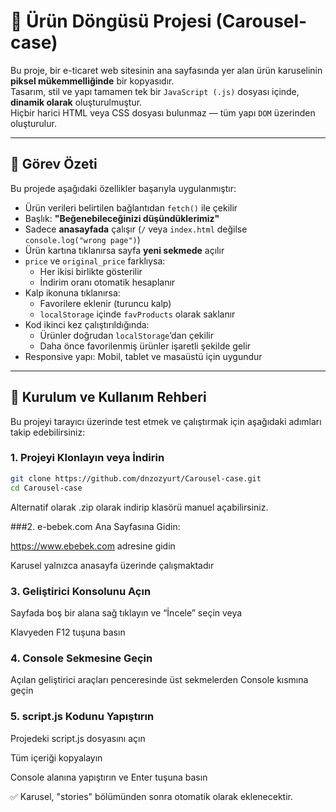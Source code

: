 # 🎠 Ürün Döngüsü Projesi (Carousel-case)

Bu proje, bir e-ticaret web sitesinin ana sayfasında yer alan ürün karuselinin **piksel mükemmelliğinde** bir kopyasıdır.  
Tasarım, stil ve yapı tamamen tek bir `JavaScript (.js)` dosyası içinde, **dinamik olarak** oluşturulmuştur.  
Hiçbir harici HTML veya CSS dosyası bulunmaz — tüm yapı `DOM` üzerinden oluşturulur.

---

## 📝 Görev Özeti

Bu projede aşağıdaki özellikler başarıyla uygulanmıştır:

- Ürün verileri belirtilen bağlantıdan `fetch()` ile çekilir
- Başlık: **"Beğenebileceğinizi düşündüklerimiz"**
- Sadece **anasayfada** çalışır (`/` veya `index.html` değilse `console.log("wrong page")`)
- Ürün kartına tıklanırsa sayfa **yeni sekmede** açılır
- `price` ve `original_price` farklıysa:
  - Her ikisi birlikte gösterilir
  - İndirim oranı otomatik hesaplanır
- Kalp ikonuna tıklanırsa:
  - Favorilere eklenir (turuncu kalp)
  - `localStorage` içinde `favProducts` olarak saklanır
- Kod ikinci kez çalıştırıldığında:
  - Ürünler doğrudan `localStorage`’dan çekilir
  - Daha önce favorilenmiş ürünler işaretli şekilde gelir
- Responsive yapı: Mobil, tablet ve masaüstü için uygundur

---

## 🚀 Kurulum ve Kullanım Rehberi

Bu projeyi tarayıcı üzerinde test etmek ve çalıştırmak için aşağıdaki adımları takip edebilirsiniz:

### 1. Projeyi Klonlayın veya İndirin

```bash
git clone https://github.com/dnzozyurt/Carousel-case.git
cd Carousel-case
```
Alternatif olarak .zip olarak indirip klasörü manuel açabilirsiniz.

###2. e-bebek.com Ana Sayfasına Gidin:

https://www.ebebek.com adresine gidin

Karusel yalnızca anasayfa üzerinde çalışmaktadır

### 3. Geliştirici Konsolunu Açın
Sayfada boş bir alana sağ tıklayın ve “İncele” seçin
veya

Klavyeden F12 tuşuna basın

### 4. Console Sekmesine Geçin
Açılan geliştirici araçları penceresinde üst sekmelerden Console kısmına geçin

### 5. script.js Kodunu Yapıştırın
Projedeki script.js dosyasını açın

Tüm içeriği kopyalayın

Console alanına yapıştırın ve Enter tuşuna basın

✅ Karusel, "stories" bölümünden sonra otomatik olarak eklenecektir.
